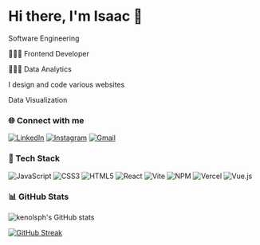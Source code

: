 # Hi there, I'm Isaac 👋 

Software Engineering

🧑🏾‍💻 Frontend Developer

🙋🏾‍♂️ Data Analytics

 I design and code various websites
 
 Data Visualization



### 🌐 Connect with me
[![LinkedIn](https://img.shields.io/badge/LinkedIn-0077B5?style=for-the-badge&logo=linkedin&logoColor=white)](https://www.linkedin.com/in/isaac-adebisi/)
[![Instagram](https://img.shields.io/badge/Instagram-E4405F?style=for-the-badge&logo=instagram&logoColor=white)](https://instagram.com/ii.tolu)
[![Gmail](https://img.shields.io/badge/Email-D14836?style=for-the-badge&logo=gmail&logoColor=white)](mailto:feluopi@gmail.com)



### 🧰 Tech Stack
![JavaScript](https://img.shields.io/badge/JavaScript-323330?style=for-the-badge&logo=javascript&logoColor=F7DF1E)
![CSS3](https://img.shields.io/badge/CSS3-1572B6?style=for-the-badge&logo=css3&logoColor=white)
![HTML5](https://img.shields.io/badge/HTML5-E34F26?style=for-the-badge&logo=html5&logoColor=white)
![React](https://img.shields.io/badge/React-20232A?style=for-the-badge&logo=react&logoColor=61DAFB)
![Vite](https://img.shields.io/badge/Vite-646CFF?style=for-the-badge&logo=vite&logoColor=white)
![NPM](https://img.shields.io/badge/NPM-CB3837?style=for-the-badge&logo=npm&logoColor=white)
![Vercel](https://img.shields.io/badge/Vercel-000000?style=for-the-badge&logo=vercel&logoColor=white)
![Vue.js](https://img.shields.io/badge/Vue.js-35495E?style=for-the-badge&logo=vuedotjs&logoColor=4FC08D)


### 📊 GitHub Stats
![kenolsph's GitHub stats](https://github-readme-stats.vercel.app/api?username=kenolsph&show_icons=true&theme=radical)

[![GitHub Streak](https://github-readme-streak-stats.herokuapp.com?user=kenolsph&theme=radical&hide_border=false)](https://git.io/streak-stats)


